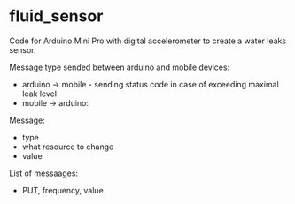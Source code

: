 # fluid_sensor
Code for Arduino Mini Pro with digital accelerometer to create a water leaks sensor.

Message type sended between arduino and mobile devices:
- arduino -> mobile - sending status code in case of exceeding maximal leak  level
- mobile  -> arduino:

Message:
- type 
- what resource to change
- value

List of messaages:
- PUT, frequency, value
